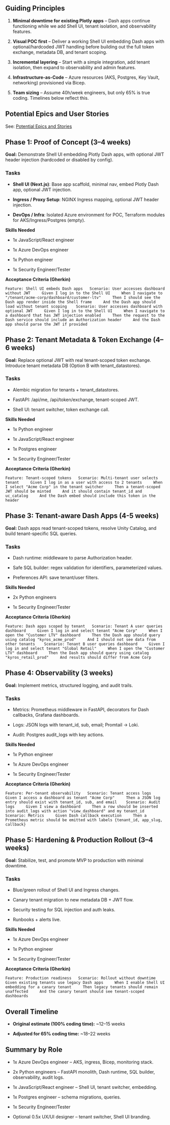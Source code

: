 ## Guiding Principles

1. **Minimal downtime for existing Plotly apps** – Dash apps continue functioning while we add Shell UI, tenant isolation, and observability features.
    
2. **Visual POC first** – Deliver a working Shell UI embedding Dash apps with optional/hardcoded JWT handling before building out the full token exchange, metadata DB, and tenant scoping.
    
3. **Incremental layering** – Start with a simple integration, add tenant isolation, then expand to observability and admin features.
    
4. **Infrastructure-as-Code** – Azure resources (AKS, Postgres, Key Vault, networking) provisioned via Bicep.
    
5. **Team sizing** – Assume 40h/week engineers, but only 65% is true coding. Timelines below reflect this.
    

## Potential Epics and User Stories

See: [Potential Epics and Stories](epics-stories)

## Phase 1: Proof of Concept (3–4 weeks)

**Goal:** Demonstrate Shell UI embedding Plotly Dash apps, with optional JWT header injection (hardcoded or disabled by config).

### Tasks

- **Shell UI (Next.js)**: Base app scaffold, minimal nav, embed Plotly Dash app, optional JWT injection.
    
- **Ingress / Proxy Setup**: NGINX Ingress mapping, optional JWT header injection.
    
- **DevOps / Infra**: Isolated Azure environment for POC, Terraform modules for AKS/Ingress/Postgres (empty).
    

**Skills Needed**

- 1x JavaScript/React engineer
    
- 1x Azure DevOps engineer
    
- 1x Python engineer
    
- 1x Security Engineer/Tester
    

**Acceptance Criteria (Gherkin)**

`Feature: Shell UI embeds Dash apps   Scenario: User accesses dashboard without JWT     Given I log in to the Shell UI     When I navigate to "/tenant/acme-corp/dashboard/customer-ltv"     Then I should see the Dash app render inside the Shell frame     And the Dash app should load without tenant scoping    Scenario: User accesses dashboard with optional JWT     Given I log in to the Shell UI     When I navigate to a dashboard that has JWT injection enabled     Then the request to the Dash service should include an Authorization header     And the Dash app should parse the JWT if provided`

## Phase 2: Tenant Metadata & Token Exchange (4–6 weeks)

**Goal:** Replace optional JWT with real tenant-scoped token exchange. Introduce tenant metadata DB (Option B with tenant_datastores).

### Tasks

- Alembic migration for tenants + tenant_datastores.
    
- FastAPI: /api/me, /api/token/exchange, tenant-scoped JWT.
    
- Shell UI: tenant switcher, token exchange call.
    

**Skills Needed**

- 1x Python engineer
    
- 1x JavaScript/React engineer
    
- 1x Postgres engineer
    
- 1x Security Engineer/Tester
    

**Acceptance Criteria (Gherkin)**

`Feature: Tenant-scoped tokens   Scenario: Multi-tenant user selects tenant     Given I log in as a user with access to 2 tenants     When I select "Acme Corp" in the tenant switcher     Then a tenant-scoped JWT should be minted     And it should contain tenant_id and uc_catalog     And the Dash embed should include this token in the header`

## Phase 3: Tenant-aware Dash Apps (4-5 weeks)

**Goal:** Dash apps read tenant-scoped tokens, resolve Unity Catalog, and build tenant-specific SQL queries.

### Tasks

- Dash runtime: middleware to parse Authorization header.
    
- Safe SQL builder: regex validation for identifiers, parameterized values.
    
- Preferences API: save tenant/user filters.
    

**Skills Needed**

- 2x Python engineers
    
- 1x Security Engineer/Tester
    

**Acceptance Criteria (Gherkin)**

`Feature: Dash apps scoped by tenant   Scenario: Tenant A user queries dashboard     Given I log in and select tenant "Acme Corp"     When I open the "Customer LTV" dashboard     Then the Dash app should query using catalog "kyros_acme_prod"     And I should not see data from other tenants    Scenario: Tenant B user queries dashboard     Given I log in and select tenant "Global Retail"     When I open the "Customer LTV" dashboard     Then the Dash app should query using catalog "kyros_retail_prod"     And results should differ from Acme Corp`

## Phase 4: Observability (3 weeks)

**Goal:** Implement metrics, structured logging, and audit trails.

### Tasks

- Metrics: Prometheus middleware in FastAPI, decorators for Dash callbacks, Grafana dashboards.
    
- Logs: JSON logs with tenant_id, sub, email; Promtail → Loki.
    
- Audit: Postgres audit_logs with key actions.
    

**Skills Needed**

- 1x Python engineer
    
- 1x Azure DevOps engineer
    
- 1x Security Engineer/Tester
    

**Acceptance Criteria (Gherkin)**

`Feature: Per-tenant observability   Scenario: Tenant access logs     Given I access a dashboard as tenant "Acme Corp"     Then a JSON log entry should exist with tenant_id, sub, and email    Scenario: Audit logs     Given I view a dashboard     Then a row should be inserted into audit_logs with action "view_dashboard" and my tenant_id    Scenario: Metrics     Given Dash callback execution     Then a Prometheus metric should be emitted with labels {tenant_id, app_slug, callback}`

## Phase 5: Hardening & Production Rollout (3–4 weeks)

**Goal:** Stabilize, test, and promote MVP to production with minimal downtime.

### Tasks

- Blue/green rollout of Shell UI and Ingress changes.
    
- Canary tenant migration to new metadata DB + JWT flow.
    
- Security testing for SQL injection and auth leaks.
    
- Runbooks + alerts live.
    

**Skills Needed**

- 1x Azure DevOps engineer
    
- 1x Python engineer
    
- 1x Security Engineer/Tester
    

**Acceptance Criteria (Gherkin)**

`Feature: Production readiness   Scenario: Rollout without downtime     Given existing tenants use legacy Dash apps     When I enable Shell UI embedding for a canary tenant     Then legacy tenants should remain unaffected     And the canary tenant should see tenant-scoped dashboards`

## Overall Timeline

- **Original estimate (100% coding time):** ~12–15 weeks
    
- **Adjusted for 65% coding time:** ~18–22 weeks
    

## Summary by Role

- 1x Azure DevOps engineer – AKS, ingress, Bicep, monitoring stack.
    
- 2x Python engineers – FastAPI monolith, Dash runtime, SQL builder, observability, audit logs.
    
- 1x JavaScript/React engineer – Shell UI, tenant switcher, embedding.
    
- 1x Postgres engineer – schema migrations, queries.
    
- 1x Security Engineer/Tester
    
- Optional 0.5x UX/UI designer – tenant switcher, Shell UI branding.